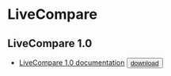 # LiveCompare

## LiveCompare 1.0

* [LiveCompare 1.0 documentation](https://media.githubusercontent.com/media/EnterpriseDB/docs-archive/main/docs/livecompare/livecompare_v1_documentation.pdf?download=false) <button>[download](https://media.githubusercontent.com/media/EnterpriseDB/docs-archive/main/docs/livecompare/livecompare_v1_documentation.pdf?download=true)</button>

